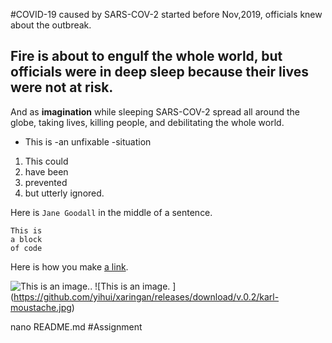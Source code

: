 #COVID-19 caused by SARS-COV-2 started before Nov,2019, officials knew about the outbreak.
 ## Fire is about to engulf the whole world, but officials were in deep sleep because their lives were not at risk.

And as  **imagination** while sleeping SARS-COV-2 spread all around the globe, taking lives, killing people, and debilitating the whole world.

- This is
-an unfixable
-situation

1. This could
2. have been 
3. prevented
4. but utterly ignored.

Here is `Jane Goodall` in the middle of a sentence.

```
This is
a block
of code
```

Here is how you make [a link](https://www.wikipedia.org/).

![This is an image.](https://www.wikipedia.org/).
![This is an image. ] (https://github.com/yihui/xaringan/releases/download/v.0.2/karl-moustache.jpg)

nano README.md
#Assignment
